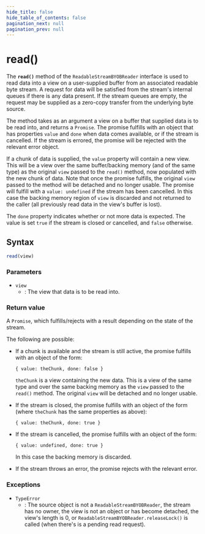 ```yaml
---
hide_title: false
hide_table_of_contents: false
pagination_next: null
pagination_prev: null
---
```


# read()

The **`read()`** method of the `ReadableStreamBYOBReader` interface is used to read data into a view on a user-supplied buffer from an associated readable byte stream.
A request for data will be satisfied from the stream's internal queues if there is any data present.
If the stream queues are empty, the request may be supplied as a zero-copy transfer from the underlying byte source.

The method takes as an argument a view on a buffer that supplied data is to be read into, and returns a `Promise`.
The promise fulfills with an object that has properties `value` and `done` when data comes available, or if the stream is cancelled.
If the stream is errored, the promise will be rejected with the relevant error object.

If a chunk of data is supplied, the `value` property will contain a new view.
This will be a view over the same buffer/backing memory (and of the same type) as the original `view` passed to the `read()` method, now populated with the new chunk of data.
Note that once the promise fulfills, the original `view` passed to the method will be detached and no longer usable.
The promise will fulfill with a `value: undefined` if the stream has been cancelled.
In this case the backing memory region of `view` is discarded and not returned to the caller (all previously read data in the view's buffer is lost).

The `done` property indicates whether or not more data is expected.
The value is set `true` if the stream is closed or cancelled, and `false` otherwise.

## Syntax

```js
read(view)
```

### Parameters

- `view`
  - : The view that data is to be read into.

### Return value

A `Promise`, which fulfills/rejects with a result depending on the state of the stream.

The following are possible:

- If a chunk is available and the stream is still active, the promise fulfills with an object of the form:

  ```
  { value: theChunk, done: false }
  ```

  `theChunk` is a view containing the new data.
  This is a view of the same type and over the same backing memory as the `view` passed to the `read()` method.
  The original `view` will be detached and no longer usable.

- If the stream is closed, the promise fulfills with an object of the form (where `theChunk` has the same properties as above):

  ```
  { value: theChunk, done: true }
  ```

- If the stream is cancelled, the promise fulfills with an object of the form:

  ```
  { value: undefined, done: true }
  ```

  In this case the backing memory is discarded.

- If the stream throws an error, the promise rejects with the relevant error.

### Exceptions

- `TypeError`
  - : The source object is not a `ReadableStreamBYOBReader`, the stream has no owner, the view is not an object or has become detached, the view's length is 0, or `ReadableStreamBYOBReader.releaseLock()` is called (when there's is a pending read request).
